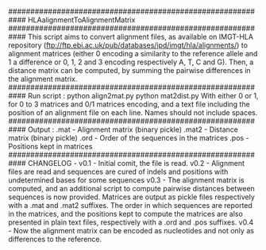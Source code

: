 ############################################################
	          HLAalignmentToAlignmentMatrix
############################################################
This script aims to convert alignment files, as available
on IMGT-HLA repository 
(ftp://ftp.ebi.ac.uk/pub/databases/ipd/imgt/hla/alignments/)
to alignment matrices (either 0 encoding a similarity to the
reference allele and 1 a difference or 0, 1, 2 and 3
encoding respectively A, T, C and G).
Then, a distance matrix can be computed, by summing the
pairwise differences in the alignment matrix.
############################################################
Run script :
python align2mat.py <source> <codingtype>
python mat2dist.py <source>
With <codingtype> either 0 or 1, for 0 to 3 matrices and 0/1
matrices encoding, and <source> a text file including the 
position of an alignment file on each line. Names should not
include spaces.
############################################################
Output :
.mat - Alignment matrix (binary pickle)
.mat2 - Distance matrix (binary pickle)
.ord - Order of the sequences in the matrices
.pos - Positions kept in matrices
############################################################
CHANGELOG -
v0.1 - Initial comit, the <source> file is read.
v0.2 - Alignment files are read and sequences are cured of
indels and positions with undetermined bases for some
sequences
v0.3 - The alignment matrix is computed, and an additional
script to compute pairwise distances between sequences is
now provided. Matrices are output as pickle files
respectively with a .mat and .mat2 suffixes. The order in
which sequences are reported in the matrices, and the
positions kept to compute the matrices are also presented
in plain text files, respectively with a .ord and .pos
suffixes.
v0.4 - Now the alignment matrix can be encoded as
nucleotides and not only as differences to the reference.